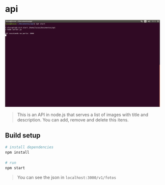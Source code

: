 # api 
![screenshot](screenshot.png?raw=true "screenshot")

> This is an API in node.js that serves a list of images with title and description. You can add, remove and delete this itens.

## Build setup

```bash
# install dependencies
npm install

# run
npm start
``` 
> You can see the json in `localhost:3000/v1/fotos`